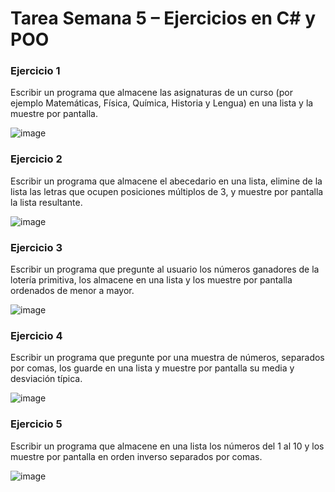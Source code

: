 # Tarea Semana 5 – Ejercicios en C# y POO

### Ejercicio 1
Escribir un programa que almacene las asignaturas de un curso (por ejemplo Matemáticas, Física, Química, Historia y Lengua) en una lista y la muestre por pantalla.

![image](https://github.com/user-attachments/assets/905857a2-bb7e-436e-b39e-de6329427efb)

### Ejercicio 2
Escribir un programa que almacene el abecedario en una lista, elimine de la lista las letras que ocupen posiciones múltiplos de 3, y muestre por pantalla la lista resultante.

![image](https://github.com/user-attachments/assets/4d383e7f-946e-454b-88ab-0cf1f1c284d6)

### Ejercicio 3
Escribir un programa que pregunte al usuario los números ganadores de la lotería primitiva, los almacene en una lista y los muestre por pantalla ordenados de menor a mayor.

![image](https://github.com/user-attachments/assets/cb0cba5d-3b01-43e7-9fb1-78fb8718ea41)

### Ejercicio 4
Escribir un programa que pregunte por una muestra de números, separados por comas, los guarde en una lista y muestre por pantalla su media y desviación típica.

![image](https://github.com/user-attachments/assets/3c99130c-45bc-4c50-9bdf-89f40b6e4f0f)


### Ejercicio 5
Escribir un programa que almacene en una lista los números del 1 al 10 y los muestre por pantalla en orden inverso separados por comas.

![image](https://github.com/user-attachments/assets/a99dd45c-c68c-46aa-9ba9-614517f9cb7a)

